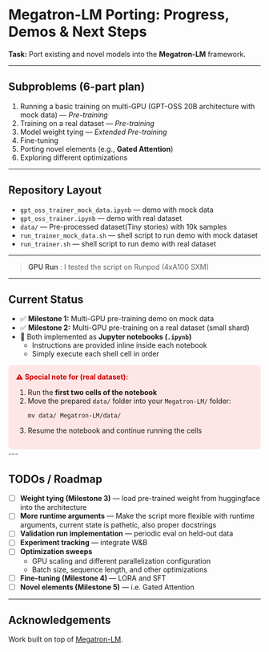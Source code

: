 # Megatron-LM Porting: Progress, Demos & Next Steps

**Task:** Port existing and novel models into the **Megatron-LM** framework.

---

## Subproblems (6-part plan)

1. Running a basic training on multi-GPU (GPT-OSS 20B architecture with mock data) — *Pre-training*  
2. Training on a real dataset — *Pre-training*  
3. Model weight tying — *Extended Pre-training*  
4. Fine-tuning  
5. Porting novel elements (e.g., **Gated Attention**)  
6. Exploring different optimizations  

---

## Repository Layout

- `gpt_oss_trainer_mock_data.ipynb` — demo with mock data  
- `gpt_oss_trainer.ipynb` — demo with real dataset  
- `data/` — Pre-processed dataset(Tiny stories) with 10k samples  
- `run_trainer_mock_data.sh` — shell script to run demo with mock dataset  
- `run_trainer.sh` — shell script to run demo with real dataset  

---


> **GPU Run** : I tested the script on Runpod (4xA100 SXM)
---

## Current Status

- ✅ **Milestone 1:** Multi-GPU pre-training demo on mock data  
- ✅ **Milestone 2:** Multi-GPU pre-training on a real dataset (small shard)  
- 📓 Both implemented as **Jupyter notebooks (`.ipynb`)**  
  - Instructions are provided inline inside each notebook  
  - Simply execute each shell cell in order  

<div style="border:2px #ff4d4d; padding:15px; border-radius:8px; background-color:#ffe6e6;">
  <b style="color:#cc0000;">⚠️ Special note for (real dataset):</b>
  <ol>
    <li>Run the <b>first two cells of the notebook</b></li>
    <li>Move the prepared <code>data/</code> folder into your <code>Megatron-LM/</code> folder:
      <pre><code>mv data/ Megatron-LM/data/</code></pre>
    </li>
    <li>Resume the notebook and continue running the cells</li>
  </ol>
</div>
---

## TODOs / Roadmap
- [ ] **Weight tying (Milestone 3)** — load pre-trained weight from huggingface into the architecture
- [ ] **More runtime arguments** — Make the script more flexible with runtime arguments, current state is pathetic, also proper docstrings
- [ ] **Validation run implementation** — periodic eval on held-out data  
- [ ] **Experiment tracking** — integrate W&B  
- [ ] **Optimization sweeps**  
  - GPU scaling and different parallelization configuration  
  - Batch size, sequence length, and other optimizations
- [ ] **Fine-tuning (Milestone 4)** — LORA and SFT  
- [ ] **Novel elements (Milestone 5)** — i.e. Gated Attention 
---

## Acknowledgements

Work built on top of [Megatron-LM](https://github.com/NVIDIA/Megatron-LM).  
